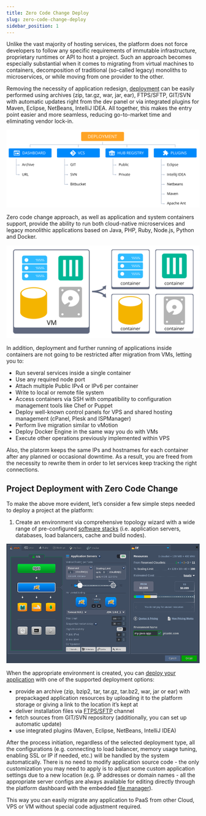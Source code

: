 ```yaml
---
title: Zero Code Change Deploy
slug: zero-code-change-deploy
sidebar_position: 1
---
```


<!-- ## Zero Code Change Deploy with No Vendor Lock-In for Smooth Migration across Cloud Platforms -->

Unlike the vast majority of hosting services, the platform does not force developers to follow any specific requirements of immutable infrastructure, proprietary runtimes or API to host a project. Such an approach becomes especially substantial when it comes to migrating from virtual machines to containers, decomposition of traditional (so-called legacy) monoliths to microservices, or while moving from one provider to the other.

Removing the necessity of application redesign, [deployment](/deployment/deployment-guide) can be easily performed using archives (zip, tar.gz, war, jar, ear), FTPS/SFTP, GIT/SVN with automatic updates right from the dev panel or via integrated plugins for Maven, Eclipse, NetBeans, IntelliJ IDEA. All together, this makes the entry point easier and more seamless, reducing go-to-market time and eliminating vendor lock-in.

<div style={{
    display:'flex',
    justifyContent: 'center',
    margin: '0 0 1rem 0'
}}>

![Locale Dropdown](./img/ZeroCodeChangeDeploy/18de87dfc80661420d9c28efa4a217551.svg)

</div>

Zero code change approach, as well as application and system containers support, provide the ability to run both cloud-native microservices and legacy monolithic applications based on Java, PHP, Ruby, Node.js, Python and Docker.

<div style={{
    display:'flex',
    justifyContent: 'center',
    margin: '0 0 1rem 0'
}}>

![Locale Dropdown](./img/ZeroCodeChangeDeploy/18de87dfc80661420d9c28efa4a217552.svg)

</div>

In addition, deployment and further running of applications inside containers are not going to be restricted after migration from VMs, letting you to:

- Run several services inside a single container
- Use any required node port
- Attach multiple Public IPv4 or IPv6 per container
- Write to local or remote file system
- Access containers via SSH with compatibility to configuration management tools like Chef or Puppet
- Deploy well-known control panels for VPS and shared hosting management (cPanel, Plesk and ISPManager)
- Perform live migration similar to vMotion
- Deploy Docker Engine in the same way you do with VMs
- Execute other operations previously implemented within VPS

Also, the platorm keeps the same IPs and hostnames for each container after any planned or occasional downtime. As a result, you are freed from the necessity to rewrite them in order to let services keep tracking the right connections.

## Project Deployment with Zero Code Change

To make the above more evident, let’s consider a few simple steps needed to deploy a project at the platform:

1. Create an environment via comprehensive topology wizard with a wide range of pre-configured [software stacks](/quickstart/software-stack-versions) (i.e. application servers, databases, load balancers, cache and build nodes).

<div style={{
    display:'flex',
    justifyContent: 'center',
    margin: '0 0 1rem 0'
}}>

![Locale Dropdown](./img/ZeroCodeChangeDeploy/3.png)

</div>

When the appropriate environment is created, you can [deploy your application](/deployment/deployment-guide) with one of the supported deployment options:

- provide an archive (zip, bzip2, tar, tar.gz, tar.bz2, war, jar or ear) with prepackaged application resources by uploading it to the platform storage or giving a link to the location it’s kept at
- deliver installation files via [FTPS/SFTP](/deployment-tools/ftp-ftps-support) channel
- fetch sources from GIT/SVN repository (additionally, you can set up automatic update)
- use integrated plugins (Maven, Eclipse, NetBeans, IntelliJ IDEA)

After the process initiation, regardless of the selected deployment type, all the configurations (e.g. connecting to load balancer, memory usage tuning, enabling SSL or IP if needed, etc.) will be handled by the system automatically. There is no need to modify application source code - the only customization you may need to apply is to adjust some custom application settings due to a new location (e.g. IP addresses or domain names - all the appropriate server configs are always available for editing directly through the platform dashboard with the embedded [file manager](/application-setting/configuration-file-manager)).

This way you can easily migrate any application to PaaS from other Cloud, VPS or VM without special code adjustment required.
